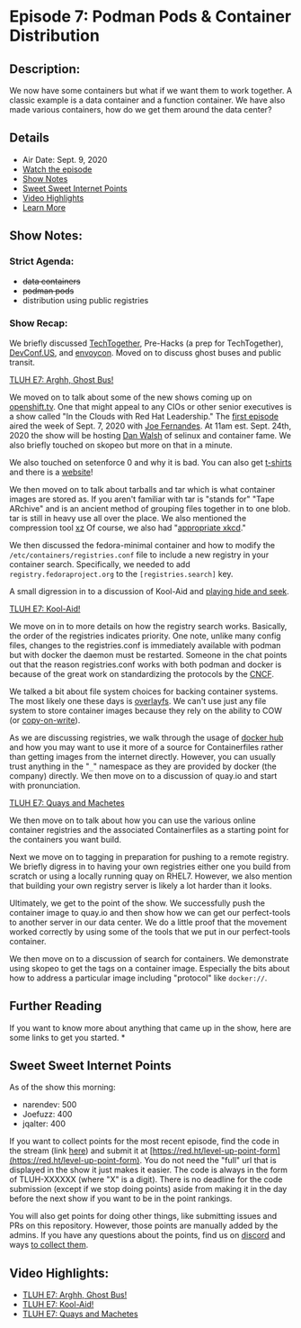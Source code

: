 # Episode 7: Podman Pods & Container Distribution

## Description:
We now have some containers but what if we want them to work together. A classic example is a data container and a function container.
We have also made various containers, how do we get them around the data center?

## Details
* Air Date: Sept. 9, 2020
* [Watch the episode](https://youtu.be/GNbdy0KRxEw)
* [Show Notes](#show-notes)
* [Sweet Sweet Internet Points](#sweet-sweet-internet-points)
* [Video Highlights](#video-highlights)
* [Learn More](https://red.ht/leveluphour)

## Show Notes:

### Strict Agenda:
* ~~data containers~~
* ~~podman pods~~
* distribution using public registries

### Show Recap:
We briefly discussed [TechTogether](https://boston.techtogether.io/), Pre-Hacks (a prep for TechTogether), [DevConf.US](https://devconf.us), and [envoycon](https://events.linuxfoundation.org/envoycon/).
Moved on to discuss ghost buses and public transit.

[TLUH E7: Arghh, Ghost Bus!](https://clips.twitch.tv/ColdbloodedCharmingFennelShadyLulu)

We moved on to talk about some of the new shows coming up on
[openshift.tv](https://openshift.tv).
One that might appeal to any CIOs or other senior executives is a show called "In the Clouds with Red Hat Leadership."
The [first episode](https://www.twitch.tv/videos/736970402) aired the week of Sept. 7, 2020 with [Joe Fernandes](https://www.redhat.com/en/authors/joe-fernandes).
At 11am est. Sept. 24th, 2020 the show will be hosting [Dan Walsh](https://people.redhat.com/dwalsh/) of selinux and container fame.
We also briefly touched on skopeo but more on that in a minute.

We also touched on setenforce 0 and why it is bad.
You can also get [t-shirts](https://twitter.com/rhatdan/status/357109279511154689?lang=en) and there is a [website](https://stopdisablingselinux.com/)!

We then moved on to talk about tarballs and tar which is what container images are stored as.
If you aren't familiar with tar is "stands for" "Tape ARchive" and is an ancient method of grouping files together in to one blob.
tar is still in heavy use all over the place.
We also mentioned the compression tool [xz](https://tukaani.org/xz/)
Of course, we also had "[appropriate xkcd](https://xkcd.com/1168/)."

We then discussed the fedora-minimal container and how to modify the `/etc/containers/registries.conf` file to include a new registry in your container search.
Specifically, we needed to add `registry.fedoraproject.org` to the `[registries.search]` key.

A small digression in to a discussion of Kool-Aid and [playing hide and seek](https://www.youtube.com/watch?v=1KoH07ewMHw).

[TLUH E7: Kool-Aid!](https://clips.twitch.tv/PreciousTiredGarageAsianGlow)

We move on in to more details on how the registry search works.
Basically, the order of the registries indicates priority.
One note, unlike many config files, changes to the registries.conf is immediately available with podman but with docker the daemon must be restarted.
Someone in the chat points out that the reason registries.conf works with both podman and docker is because of the great work on standardizing the protocols by the [CNCF](https://www.cncf.io/).

We talked a bit about file system choices for backing container systems.
The most likely one these days is [overlayfs](https://www.kernel.org/doc/Documentation/filesystems/overlayfs.txt).
We can't use just any file system to store container images because they rely on the ability to COW (or [copy-on-write](https://en.wikipedia.org/wiki/Copy-on-write)).

As we are discussing registries, we walk through the usage of [docker hub](https://hub.docker.com/) and how you may want to use it more of a source for Containerfiles rather than getting images from the internet directly.
However, you can usually trust anything in the "`_`" namespace as they are provided by docker (the company) directly.
We then move on to a discussion of quay.io and start with pronunciation.

[TLUH E7: Quays and Machetes](https://clips.twitch.tv/ProtectiveWanderingBeeNerfRedBlaster)

We then move on to talk about how you can use the various online container registries and the associated Containerfiles as a starting point for the containers you want build.

Next we move on to tagging in preparation for pushing to a remote registry.
We briefly digress in to having your own registries either one you build from scratch or using a locally running quay on RHEL7.
However, we also mention that building your own registry server is likely a lot harder than it looks.

Ultimately, we get to the point of the show.
We successfully push the container image to quay.io and then show how we can get our perfect-tools to another server in our data center.
We do a little proof that the movement worked correctly by using some of the tools that we put in our perfect-tools container.

We then move on to a discussion of search for containers.
We demonstrate using skopeo to get the tags on a container image.
Especially the bits about how to address a particular image including "protocol" like `docker://`.


## Further Reading

If you want to know more about anything that came up in the show, here are some links to get you started.
*

## Sweet Sweet Internet Points
As of the show this morning:
* narendev: 500
* Joefuzz: 400
* jqalter: 400

If you want to collect points for the most recent episode, find the code in the stream (link [here](#details)) and submit it at [https://red.ht/level-up-point-form](https://red.ht/level-up-point-form).
You do not need the "full" url that is displayed in the show it just makes it easier.
The code is always in the form of TLUH-XXXXXX (where "X" is a digit).
There is no deadline for the code submission (except if we stop doing points) aside from making it in the day before the next show if you want to be in the point rankings.

You will also get points for doing other things, like submitting issues and PRs on this repository.
However, those points are manually added by the admins.
If you have any questions about the points, find us on [discord](https://discord.gg/5VMVGJt) and ways [to collect them](../activities.md).

## Video Highlights:
* [TLUH E7: Arghh, Ghost Bus!](https://clips.twitch.tv/ColdbloodedCharmingFennelShadyLulu)
* [TLUH E7: Kool-Aid!](https://clips.twitch.tv/PreciousTiredGarageAsianGlow)
* [TLUH E7: Quays and Machetes](https://clips.twitch.tv/ProtectiveWanderingBeeNerfRedBlaster)
